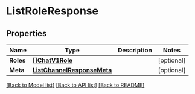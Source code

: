 # ListRoleResponse

## Properties

Name | Type | Description | Notes
------------ | ------------- | ------------- | -------------
**Roles** | [**[]ChatV1Role**](ChatV1Role.md) |  |[optional] 
**Meta** | [**ListChannelResponseMeta**](ListChannelResponseMeta.md) |  |[optional] 

[[Back to Model list]](../README.md#documentation-for-models) [[Back to API list]](../README.md#documentation-for-api-endpoints) [[Back to README]](../README.md)


